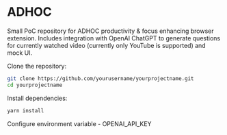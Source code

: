 # ADHOC

Small PoC repository for ADHOC productivity & focus enhancing browser extension. Includes integration with OpenAI ChatGPT to generate questions for currently watched video (currently only YouTube is supported) and mock UI.

Clone the repository:

```bash
git clone https://github.com/yourusername/yourprojectname.git
cd yourprojectname
```

Install dependencies:

```bash
yarn install
```

Configure environment variable - OPENAI_API_KEY

